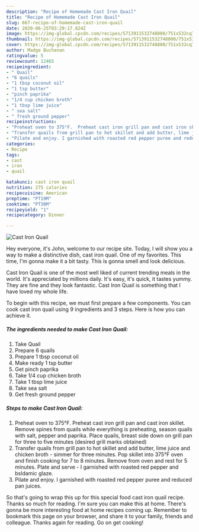 ```yaml
---
description: "Recipe of Homemade Cast Iron Quail"
title: "Recipe of Homemade Cast Iron Quail"
slug: 667-recipe-of-homemade-cast-iron-quail
date: 2020-06-25T03:29:17.824Z
image: https://img-global.cpcdn.com/recipes/5713911532748800/751x532cq70/cast-iron-quail-recipe-main-photo.jpg
thumbnail: https://img-global.cpcdn.com/recipes/5713911532748800/751x532cq70/cast-iron-quail-recipe-main-photo.jpg
cover: https://img-global.cpcdn.com/recipes/5713911532748800/751x532cq70/cast-iron-quail-recipe-main-photo.jpg
author: Madge Buchanan
ratingvalue: 5
reviewcount: 12465
recipeingredient:
- " Quail"
- "6 quails"
- "1 tbsp coconut oil"
- "1 tsp butter"
- "pinch paprika"
- "1/4 cup chicken broth"
- "1 tbsp lime juice"
- " sea salt"
- " fresh ground pepper"
recipeinstructions:
- "Preheat oven to 375°F.  Preheat cast iron grill pan and cast iron skillet.  Remove spines from quails while everything is preheating, season quails with salt, pepper and paprika. Place quails,  breast side down on grill pan for three to five minutes (desired grill marks obtained)"
- "Transfer quails from grill pan to hot skillet and add butter, lime juice and chicken broth - simmer for three minutes.  Pop skillet into 375°F oven and finish cooking for 7 to 8 minutes. Remove from oven and rest for 5 minutes.  Plate and serve - I garnished with roasted red pepper and bsldamic glaze."
- "Pilate and enjoy. I garnished with roasted red pepper puree and reduced pan juices."
categories:
- Recipe
tags:
- cast
- iron
- quail

katakunci: cast iron quail 
nutrition: 275 calories
recipecuisine: American
preptime: "PT19M"
cooktime: "PT30M"
recipeyield: "1"
recipecategory: Dinner

---
```



![Cast Iron Quail](https://img-global.cpcdn.com/recipes/5713911532748800/751x532cq70/cast-iron-quail-recipe-main-photo.jpg)

Hey everyone, it's John, welcome to our recipe site. Today, I will show you a way to make a distinctive dish, cast iron quail. One of my favorites. This time, I'm gonna make it a bit tasty. This is gonna smell and look delicious.



Cast Iron Quail is one of the most well liked of current trending meals in the world. It's appreciated by millions daily. It's easy, it's quick, it tastes yummy. They are fine and they look fantastic. Cast Iron Quail is something that I have loved my whole life.


To begin with this recipe, we must first prepare a few components. You can cook cast iron quail using 9 ingredients and 3 steps. Here is how you can achieve it.

<!--inarticleads1-->

##### The ingredients needed to make Cast Iron Quail:

1. Take  Quail
1. Prepare 6 quails
1. Prepare 1 tbsp coconut oil
1. Make ready 1 tsp butter
1. Get pinch paprika
1. Take 1/4 cup chicken broth
1. Take 1 tbsp lime juice
1. Take  sea salt
1. Get  fresh ground pepper




<!--inarticleads2-->

##### Steps to make Cast Iron Quail:

1. Preheat oven to 375°F.  Preheat cast iron grill pan and cast iron skillet.  Remove spines from quails while everything is preheating, season quails with salt, pepper and paprika. Place quails,  breast side down on grill pan for three to five minutes (desired grill marks obtained)
1. Transfer quails from grill pan to hot skillet and add butter, lime juice and chicken broth - simmer for three minutes.  Pop skillet into 375°F oven and finish cooking for 7 to 8 minutes. Remove from oven and rest for 5 minutes.  Plate and serve - I garnished with roasted red pepper and bsldamic glaze.
1. Pilate and enjoy. I garnished with roasted red pepper puree and reduced pan juices.




So that's going to wrap this up for this special food cast iron quail recipe. Thanks so much for reading. I'm sure you can make this at home. There's gonna be more interesting food at home recipes coming up. Remember to bookmark this page on your browser, and share it to your family, friends and colleague. Thanks again for reading. Go on get cooking!
